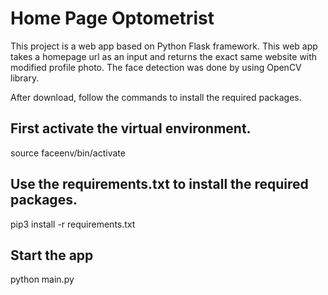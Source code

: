 # Home Page Optometrist
This project is a web app based on Python Flask framework.
This web app takes a homepage url as an input and returns the exact same website with modified profile photo.
The face detection was done by using OpenCV library.

After download, follow the commands to install the required packages.

## First activate the virtual environment.  
source faceenv/bin/activate

## Use the requirements.txt to install the required packages.  
pip3 install -r requirements.txt

## Start the app  
python main.py


